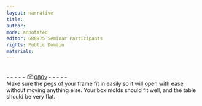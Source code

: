 ```yaml
---
layout: narrative
title: 
author:
mode: annotated
editor: GR8975 Seminar Participants
rights: Public Domain
materials: 
---
```


 <br/>- - - - - <a href="http://gallica.bnf.fr/ark:/12148/btv1b10500001g/f166.image"><img src="../assets/photo-icon.png" alt="folio image: " style="display:inline-block; margin-bottom:-3px;"/>080v</a> - - - - - <br/> 
 Make sure the pegs of your frame fit in easily so it will open with ease without moving anything else. Your box molds should fit well, and the table should be very flat. 
 
